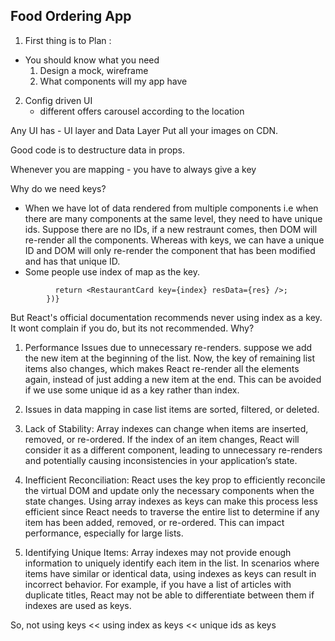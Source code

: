## Food Ordering App

1. First thing is to Plan :

- You should know what you need
  1. Design a mock, wireframe
  2. What components will my app have

2. Config driven UI
   - different offers carousel according to the location

Any UI has - UI layer and Data Layer
Put all your images on CDN.

Good code is to destructure data in props.

Whenever you are mapping - you have to always give a key

Why do we need keys?

- When we have lot of data rendered from multiple components i.e when there are many components at the same level, they need to have unique ids. Suppose there are no IDs, if a new restraunt comes, then DOM will re-render all the components. Whereas with keys, we can have a unique ID and DOM will only re-render the component that has been modified and has that unique ID.
- Some people use index of map as the key.

```{restaurantData.map((re, index) => {
          return <RestaurantCard key={index} resData={res} />;
        })}
```

But React's official documentation recommends never using index as a key. It wont complain if you do, but its not recommended.
Why?

1. Performance Issues due to unnecessary re-renders.
   suppose we add the new item at the beginning of the list. Now, the key of remaining list items also changes, which makes React re-render all the elements again, instead of just adding a new item at the end. This can be avoided if we use some unique id as a key rather than index.
2. Issues in data mapping in case list items are sorted, filtered, or deleted.

3. Lack of Stability: Array indexes can change when items are inserted, removed, or re-ordered. If the index of an item changes, React will consider it as a different component, leading to unnecessary re-renders and potentially causing inconsistencies in your application’s state.

4. Inefficient Reconciliation: React uses the key prop to efficiently reconcile the virtual DOM and update only the necessary components when the state changes. Using array indexes as keys can make this process less efficient since React needs to traverse the entire list to determine if any item has been added, removed, or re-ordered. This can impact performance, especially for large lists.

5. Identifying Unique Items: Array indexes may not provide enough information to uniquely identify each item in the list. In scenarios where items have similar or identical data, using indexes as keys can result in incorrect behavior. For example, if you have a list of articles with duplicate titles, React may not be able to differentiate between them if indexes are used as keys.

So, not using keys << using index as keys << unique ids as keys
